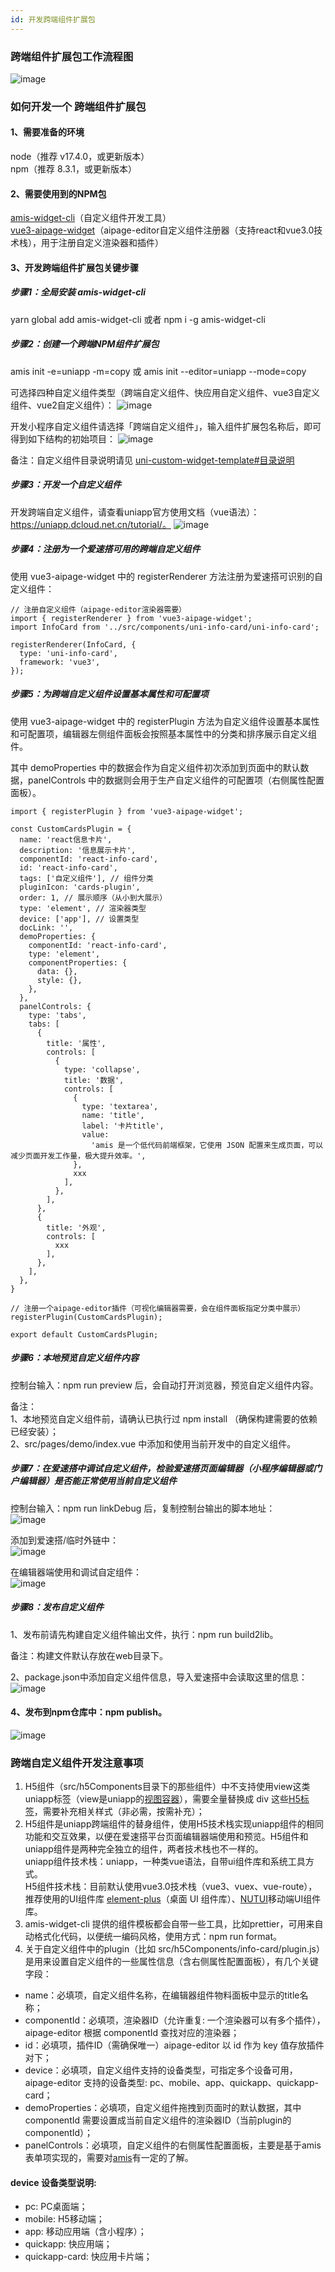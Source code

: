 ```yaml
---
id: 开发跨端组件扩展包
---
```


### 跨端组件扩展包工作流程图
![image](/img/NPM组件扩展包/uniapp-npm-widget/uniapp-npm-widget-work.png)

### 如何开发一个 跨端组件扩展包

#### 1、需要准备的环境
node（推荐 v17.4.0，或更新版本）  
npm（推荐 8.3.1，或更新版本）

#### 2、需要使用到的NPM包
[amis-widget-cli](https://github.com/aisuda/amis-widget-cli)（自定义组件开发工具）  
[vue3-aipage-widget](https://github.com/aisuda/vue3-aipage-widget)（aipage-editor自定义组件注册器（支持react和vue3.0技术栈），用于注册自定义渲染器和插件）

#### 3、开发跨端组件扩展包关键步骤
##### 步骤1：全局安装 amis-widget-cli
yarn global add amis-widget-cli 或者  npm i -g amis-widget-cli

##### 步骤2：创建一个跨端NPM组件扩展包
amis init -e=uniapp -m=copy  或  amis init --editor=uniapp --mode=copy  

可选择四种自定义组件类型（跨端自定义组件、快应用自定义组件、vue3自定义组件、vue2自定义组件）：
![image](/img/NPM组件扩展包/uniapp-npm-widget/uniapp-widget-list.png)

开发小程序自定义组件请选择「跨端自定义组件」，输入组件扩展包名称后，即可得到如下结构的初始项目：
![image](/img/NPM组件扩展包/uniapp-npm-widget/uniapp-widget-template.png)

备注：自定义组件目录说明请见 [uni-custom-widget-template#目录说明](https://github.com/aisuda/uni-custom-widget-template#%E7%9B%AE%E5%BD%95%E8%AF%B4%E6%98%8E)

##### 步骤3：开发一个自定义组件
开发跨端自定义组件，请查看uniapp官方使用文档（vue语法）：https://uniapp.dcloud.net.cn/tutorial/。
![image](/img/NPM组件扩展包/uniapp-npm-widget/uniapp-widget-template-code.png)

##### 步骤4：注册为一个爱速搭可用的跨端自定义组件
使用 vue3-aipage-widget 中的 registerRenderer 方法注册为爱速搭可识别的自定义组件：

```
// 注册自定义组件（aipage-editor渲染器需要）
import { registerRenderer } from 'vue3-aipage-widget';
import InfoCard from '../src/components/uni-info-card/uni-info-card';

registerRenderer(InfoCard, {
  type: 'uni-info-card',
  framework: 'vue3',
});
```

##### 步骤5：为跨端自定义组件设置基本属性和可配置项
使用 vue3-aipage-widget 中的 registerPlugin 方法为自定义组件设置基本属性和可配置项，编辑器左侧组件面板会按照基本属性中的分类和排序展示自定义组件。

其中 demoProperties 中的数据会作为自定义组件初次添加到页面中的默认数据，panelControls 中的数据则会用于生产自定义组件的可配置项（右侧属性配置面板）。

```
import { registerPlugin } from 'vue3-aipage-widget';

const CustomCardsPlugin = {
  name: 'react信息卡片',
  description: '信息展示卡片',
  componentId: 'react-info-card',
  id: 'react-info-card',
  tags: ['自定义组件'], // 组件分类
  pluginIcon: 'cards-plugin',
  order: 1, // 展示顺序（从小到大展示）
  type: 'element', // 渲染器类型
  device: ['app'], // 设置类型
  docLink: '',
  demoProperties: {
    componentId: 'react-info-card',
    type: 'element',
    componentProperties: {
      data: {},
      style: {},
    },
  },
  panelControls: {
    type: 'tabs',
    tabs: [
      {
        title: '属性',
        controls: [
          {
            type: 'collapse',
            title: '数据',
            controls: [
              {
                type: 'textarea',
                name: 'title',
                label: '卡片title',
                value:
                  'amis 是一个低代码前端框架，它使用 JSON 配置来生成页面，可以减少页面开发工作量，极大提升效率。',
              },
              xxx
            ],
          },
        ],
      },
      {
        title: '外观',
        controls: [
          xxx
        ],
      },
    ],
  },
}

// 注册一个aipage-editor插件（可视化编辑器需要，会在组件面板指定分类中展示）
registerPlugin(CustomCardsPlugin);

export default CustomCardsPlugin;
```

##### 步骤6：本地预览自定义组件内容
控制台输入：npm run preview 后，会自动打开浏览器，预览自定义组件内容。

备注：  
1、本地预览自定义组件前，请确认已执行过 npm install （确保构建需要的依赖已经安装）；  
2、src/pages/demo/index.vue 中添加和使用当前开发中的自定义组件。  

##### 步骤7：在爱速搭中调试自定义组件，检验爱速搭页面编辑器（小程序编辑器或门户编辑器）是否能正常使用当前自定义组件

控制台输入：npm run linkDebug 后，复制控制台输出的脚本地址：  
![image](/img/NPM组件扩展包/uniapp-npm-widget/linkDebug1.png)

添加到爱速搭/临时外链中：  
![image](/img/NPM组件扩展包/uniapp-npm-widget/linkDebug2.png)

在编辑器端使用和调试自定组件：  
![image](/img/NPM组件扩展包/uniapp-npm-widget/linkDebug-editor.png)

##### 步骤8：发布自定义组件
1、发布前请先构建自定义组件输出文件，执行：npm run build2lib。

备注：构建文件默认存放在web目录下。  

2、package.json中添加自定义组件信息，导入爱速搭中会读取这里的信息：  
![image](/img/NPM组件扩展包/uniapp-npm-widget/publish-package.png)

#### 4、发布到npm仓库中：npm publish。
![image](/img/NPM组件扩展包/uniapp-npm-widget/npm-publish.png)

### 跨端自定义组件开发注意事项
1. H5组件（src/h5Components目录下的那些组件）中不支持使用view这类uniapp标签（view是uniapp的[视图容器](https://uniapp.dcloud.net.cn/component/view.html)），需要全量替换成 div 这些[H5标签](https://www.w3school.com.cn/tags/html_ref_byfunc.asp)，需要补充相关样式（非必需，按需补充）；
2. H5组件是uniapp跨端组件的替身组件，使用H5技术栈实现uniapp组件的相同功能和交互效果，以便在爱速搭平台页面编辑器端使用和预览。H5组件和uniapp组件是两种完全独立的组件，两者技术栈也不一样的。  
uniapp组件技术栈：uniapp，一种类vue语法，自带ui组件库和系统工具方式。  
H5组件技术栈：目前默认使用vue3.0技术栈（vue3、vuex、vue-route），推荐使用的UI组件库 [element-plus](https://element-plus.gitee.io/zh-CN/)（桌面 UI 组件库）、[NUTUI](https://nutui.jd.com/#/)移动端UI组件库。  
3. amis-widget-cli 提供的组件模板都会自带一些工具，比如prettier，可用来自动格式化代码，以便统一编码风格，使用方式：npm run format。
4. 关于自定义组件中的plugin（比如 src/h5Components/info-card/plugin.js）是用来设置自定义组件的一些属性信息（含右侧属性配置面板），有几个关键字段：  
* name：必填项，自定义组件名称，在编辑器组件物料面板中显示的title名称；
* componentId：必填项，渲染器ID（允许重复: 一个渲染器可以有多个插件），aipage-editor 根据 componentId 查找对应的渲染器；
* id：必填项，插件ID（需确保唯一）aipage-editor 以 id 作为 key 值存放插件对下；
* device：必填项，自定义组件支持的设备类型，可指定多个设备可用，aipage-editor 支持的设备类型: pc、mobile、app、quickapp、quickapp-card；
* demoProperties：必填项，自定义组件拖拽到页面时的默认数据，其中 componentId 需要设置成当前自定义组件的渲染器ID（当前plugin的componentId）；  
* panelControls：必填项，自定义组件的右侧属性配置面板，主要是基于amis 表单项实现的，需要对[amis](https://aisuda.bce.baidu.com/amis/zh-CN/components/form/)有一定的了解。
#### device 设备类型说明:  
* pc: PC桌面端；   
* mobile: H5移动端；   
* app: 移动应用端（含小程序）；   
* quickapp: 快应用端；   
* quickapp-card: 快应用卡片端；   
